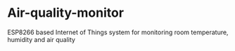 # Air-quality-monitor
ESP8266 based Internet of Things system for monitoring room temperature, humidity and air quality
